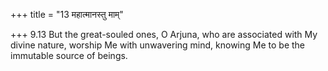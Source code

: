 +++
title = "13 महात्मानस्तु माम्"

+++
9.13 But the great-souled ones, O Arjuna, who are associated with My
divine nature, worship Me with unwavering mind, knowing Me to be the
immutable source of beings.
